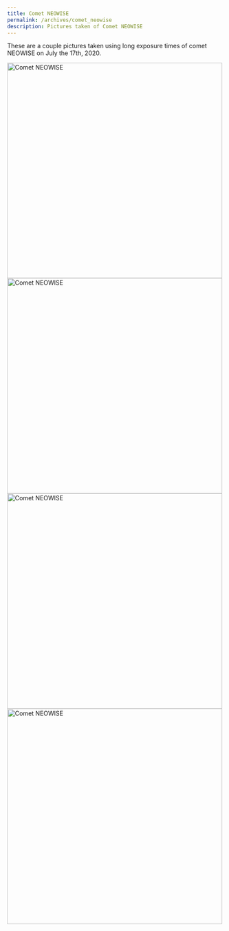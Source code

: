 ```yaml
---
title: Comet NEOWISE
permalink: /archives/comet_neowise
description: Pictures taken of Comet NEOWISE
---
```



These are a couple pictures taken using long exposure times of comet NEOWISE on July the 17th, 2020.

<img src="/assets/images/archive/Comet_1.jpg" alt="Comet NEOWISE" style="height:500px;width:500px;">

<img src="/assets/images/archive/Comet_2.jpg" alt="Comet NEOWISE" style="height:500px;width:500px;">

<img src="/assets/images/archive/Comet_3.jpg" alt="Comet NEOWISE" style="height:500px;width:500px;">

<img src="/assets/images/archive/Comet_4.jpg" alt="Comet NEOWISE" style="height:500px;width:500px;">

